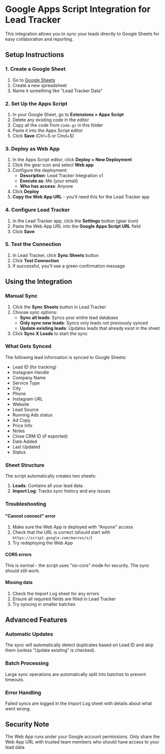 # Google Apps Script Integration for Lead Tracker

This integration allows you to sync your leads directly to Google Sheets for easy collaboration and reporting.

## Setup Instructions

### 1. Create a Google Sheet

1. Go to [Google Sheets](https://sheets.google.com)
2. Create a new spreadsheet
3. Name it something like "Lead Tracker Data"

### 2. Set Up the Apps Script

1. In your Google Sheet, go to **Extensions > Apps Script**
2. Delete any existing code in the editor
3. Copy all the code from `Code.gs` in this folder
4. Paste it into the Apps Script editor
5. Click **Save** (Ctrl+S or Cmd+S)

### 3. Deploy as Web App

1. In the Apps Script editor, click **Deploy > New Deployment**
2. Click the gear icon and select **Web app**
3. Configure the deployment:
   - **Description**: Lead Tracker Integration v1
   - **Execute as**: Me (your email)
   - **Who has access**: Anyone
4. Click **Deploy**
5. **Copy the Web App URL** - you'll need this for the Lead Tracker app

### 4. Configure Lead Tracker

1. In the Lead Tracker app, click the **Settings** button (gear icon)
2. Paste the Web App URL into the **Google Apps Script URL** field
3. Click **Save**

### 5. Test the Connection

1. In Lead Tracker, click **Sync Sheets** button
2. Click **Test Connection**
3. If successful, you'll see a green confirmation message

## Using the Integration

### Manual Sync

1. Click the **Sync Sheets** button in Lead Tracker
2. Choose sync options:
   - **Sync all leads**: Syncs your entire lead database
   - **Only sync new leads**: Syncs only leads not previously synced
   - **Update existing leads**: Updates leads that already exist in the sheet
3. Click **Sync X Leads** to start the sync

### What Gets Synced

The following lead information is synced to Google Sheets:

- Lead ID (for tracking)
- Instagram Handle
- Company Name
- Service Type
- City
- Phone
- Instagram URL
- Website
- Lead Source
- Running Ads status
- Ad Copy
- Price Info
- Notes
- Close CRM ID (if exported)
- Date Added
- Last Updated
- Status

### Sheet Structure

The script automatically creates two sheets:

1. **Leads**: Contains all your lead data
2. **Import Log**: Tracks sync history and any issues

### Troubleshooting

#### "Cannot connect" error

1. Make sure the Web App is deployed with "Anyone" access
2. Check that the URL is correct (should start with `https://script.google.com/macros/s/`)
3. Try redeploying the Web App

#### CORS errors

This is normal - the script uses "no-cors" mode for security. The sync should still work.

#### Missing data

1. Check the Import Log sheet for any errors
2. Ensure all required fields are filled in Lead Tracker
3. Try syncing in smaller batches

## Advanced Features

### Automatic Updates

The sync will automatically detect duplicates based on Lead ID and skip them (unless "Update existing" is checked).

### Batch Processing

Large sync operations are automatically split into batches to prevent timeouts.

### Error Handling

Failed syncs are logged in the Import Log sheet with details about what went wrong.

## Security Note

The Web App runs under your Google account permissions. Only share the Web App URL with trusted team members who should have access to your lead data.